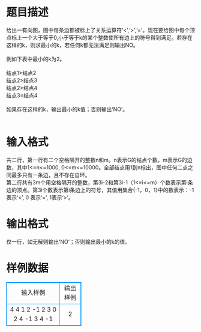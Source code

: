 # 

 
 # 题目描述 
给出一有向图，图中每条边都被标上了关系运算符‘&lt;’,‘&gt;’,‘=’。现在要给图中每个顶点标上一个大于等于0,小于等于k的某个整数使所有边上的符号得到满足。若存在这样的k，则求最小的k，若任何k都无法满足则输出NO。<BR><BR>例如下表中最小的k为2。<BR><BR>结点1&gt;结点2<BR>结点2&gt;结点3<BR>结点2&gt;结点4<BR>结点3=结点4<BR><BR>如果存在这样的k，输出最小的k值；否则输出‘NO’。<BR><BR> 

 
 # 输入格式 
共二行，第一行有二个空格隔开的整数n和m。n表示G的结点个数，m表示G的边数，其中1&lt;=n&lt;=1000,&nbsp;0&lt;=m&lt;=10000。全部结点用1到n标出，图中任何二点之间最多只有一条边，且不存在自环。<BR>第二行共有3m个用空格隔开的整数，第3i-2和第3i-1（1&lt;=i&lt;=m）个数表示第i条边的顶点。第3i个数表示第i条边上的符号，其值用集合{-1，0，1}中的数表示：-1表示‘&lt;’,&nbsp;0&nbsp;表示‘=’,&nbsp;1表示‘&gt;’。<BR> 

 
 # 输出格式 
仅一行，如无解则输出‘NO’；否则输出最小的k的值。<BR> 
# 样例数据
<style>
        table,table tr th, table tr td { border:1px solid #0094ff; }
        table { width: 200px; min-height: 25px; line-height: 25px; text-align: center; border-collapse: collapse;}   
    </style>
<table>
	<tr>
		<td>输入样例</td>
		<td>输出样例</td>
	</tr>
<tr><td>4 4
1 2 -1 2 3 0 2 4 -1 3 4 -1
</td><td>2
</td></tr></table>
